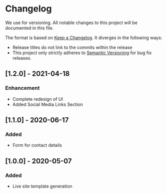 # Changelog

We use for versioning.
All notable changes to this project will be documented in this file.

The format is based on [Keep a Changelog](https://keepachangelog.com/en/1.0.0/). It diverges in the following ways:

- Release titles do not link to the commits within the release
- This project only strictly adheres to [Semantic Versioning](https://semver.org/spec/v2.0.0.html) for bug fix releases.

## [1.2.0] - 2021-04-18

### Enhancement

- Complete redesign of UI
- Added Social Media Links Section
  
## [1.1.0] - 2020-06-17

### Added

- Form for contact details

## [1.0.0] - 2020-05-07

### Added

- Live site template generation
